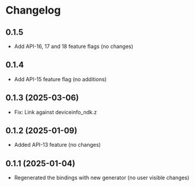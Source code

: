 # Changelog

## 0.1.5

- Add API-16, 17 and 18 feature flags (no changes)

## 0.1.4

- Add API-15 feature flag (no additions)

## 0.1.3 (2025-03-06)

- Fix: Link against deviceinfo_ndk.z

## 0.1.2 (2025-01-09)

- Added API-13 feature (no changes)

## 0.1.1 (2025-01-04)

- Regenerated the bindings with new generator (no user visible changes)

